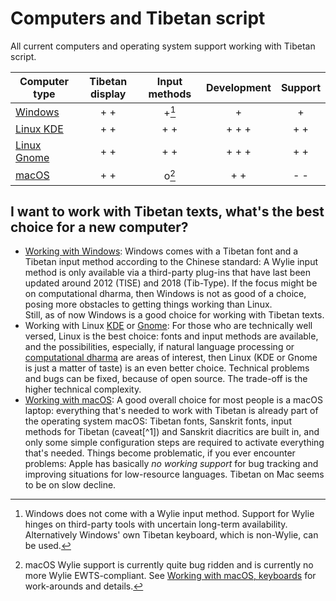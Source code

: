 # Computers and Tibetan script

All current computers and operating system support working with Tibetan script. 

| Computer type | Tibetan display  | Input methods  | Development | Support |
| ------------- | :--------------: | :------------: | :---------: | :-----: |
| [Windows](computers_windows.md)       |    + +           |   +[^win]        |   +         | + |
| [Linux KDE](computers_linux_kde.md)     |    + +           |   + +          |   + + +     | + + |
| [Linux Gnome](computers_linux_gnome.md)   |    + +           |   + +          |   + + +     | + + |
| [macOS](computers_macos.md)         |    + +           |   o[^mac]          |   + +       | - - |

[^win]: Windows does not come with a Wylie input method.  Support for Wylie hinges on third-party tools with uncertain long-term availability. Alternatively Windows' own Tibetan keyboard, which is non-Wylie, can be used.
[^mac]: macOS Wylie support is currently quite bug ridden and is currently no more Wylie EWTS-compliant. See [Working with macOS, keyboards](macos_keyboard) for work-arounds and details.

## I want to work with Tibetan texts, what's the best choice for a new computer?

* [Working with Windows](computers_windows.md): Windows comes with a Tibetan font and a Tibetan input method according to the Chinese standard: A Wylie input method is only available via a third-party plug-ins that have last been updated around 2012 (TISE) and 2018 (Tib-Type). If the focus might be on computational dharma, then Windows is not as good of a choice, posing more obstacles to getting things working than Linux. <br>Still, as of now Windows is a good choice for working with Tibetan texts.
* Working with Linux [KDE](computers_linux_kde.md) or [Gnome](computers_linux_gnome.md): For those who are technically well versed, Linux is the best choice: fonts and input methods are available, and the possibilities, especially, if natural language processing or [computational dharma](computational_dharma.ipynb) are areas of interest, then Linux (KDE or Gnome is just a matter of taste) is an even better choice. Technical problems and bugs can be fixed, because of open source. The trade-off is the higher technical complexity.
* [Working with macOS](computers_macos.md): A good overall choice for most people is a macOS laptop: everything that's needed to work with Tibetan is already part of the operating system macOS: Tibetan fonts, Sanskrit fonts, input methods for Tibetan (caveat[^1]) and Sanskrit diacritics are built in, and only some simple configuration steps are required to activate everything that's needed. Things become problematic, if you ever encounter problems: Apple has basically *no working support* for bug tracking and improving situations for low-resource languages. Tibetan on Mac seems to be on slow decline.
